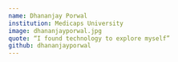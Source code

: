 ```yaml
---
name: Dhananjay Porwal
institution: Medicaps University
image: dhananjayporwal.jpg
quote: “I found technology to explore myself”
github: dhananjayporwal
---
```

